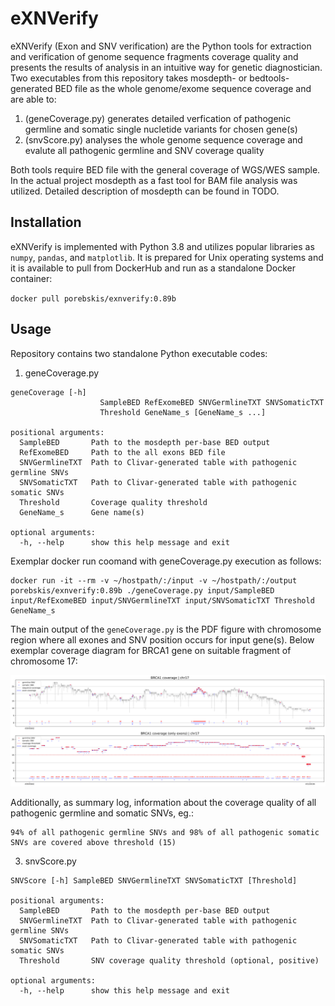 # eXNVerify

eXNVerify (Exon and SNV verification) are the Python tools for extraction and verification of genome sequence fragments coverage quality and presents the results of analysis in an intuitive way for genetic diagnostician. Two executables from this repository takes mosdepth- or bedtools-generated BED file as the whole genome/exome sequence coverage and are able to:
1. (geneCoverage.py) generates detailed verfication of pathogenic germline and somatic single nucletide variants for chosen gene(s)
2. (snvScore.py) analyses the whole genome sequence coverage and evalute all pathogenic germline and SNV coverage quality

Both tools require BED file with the general coverage of WGS/WES sample. In the actual project mosdepth as a fast tool for BAM file analysis was utilized. Detailed description of mosdepth can be found in TODO.

## Installation

eXNVerify is implemented with Python 3.8 and utilizes popular libraries as `numpy`, `pandas`, and `matplotlib`. It is prepared for Unix operating systems and it is available to pull from DockerHub and run as a standalone Docker container:

`docker pull porebskis/exnverify:0.89b`

## Usage

Repository contains two standalone Python executable codes:

1. geneCoverage.py
```
geneCoverage [-h]
                    SampleBED RefExomeBED SNVGermlineTXT SNVSomaticTXT
                    Threshold GeneName_s [GeneName_s ...]

positional arguments:
  SampleBED       Path to the mosdepth per-base BED output
  RefExomeBED     Path to the all exons BED file
  SNVGermlineTXT  Path to Clivar-generated table with pathogenic germline SNVs
  SNVSomaticTXT   Path to Clivar-generated table with pathogenic somatic SNVs
  Threshold       Coverage quality threshold
  GeneName_s      Gene name(s)

optional arguments:
  -h, --help      show this help message and exit
```

Exemplar docker run coomand with geneCoverage.py execution as follows:
```
docker run -it --rm -v ~/hostpath/:/input -v ~/hostpath/:/output porebskis/exnverify:0.89b ./geneCoverage.py input/SampleBED input/RefExomeBED input/SNVGermlineTXT input/SNVSomaticTXT Threshold GeneName_s
```

The main output of the ``geneCoverage.py`` is the PDF figure with chromosome region where all exones and SNV position occurs for input gene(s). Below exemplar coverage diagram for BRCA1 gene on suitable fragment of chromosome 17:

![BRCA1 coverage](/fig/BRCA1.chr17.HG003.pacbio-hifi.21x.haplotag.grch38.bam.per-base.bed.png)

Additionally, as summary log, information about the coverage quality of all pathogenic germline and somatic SNVs, eg.:
```
94% of all pathogenic germline SNVs and 98% of all pathogenic somatic SNVs are covered above threshold (15)
```

3. snvScore.py
```
SNVScore [-h] SampleBED SNVGermlineTXT SNVSomaticTXT [Threshold]

positional arguments:
  SampleBED       Path to the mosdepth per-base BED output
  SNVGermlineTXT  Path to Clivar-generated table with pathogenic germline SNVs
  SNVSomaticTXT   Path to Clivar-generated table with pathogenic somatic SNVs
  Threshold       SNV coverage quality threshold (optional, positive)

optional arguments:
  -h, --help      show this help message and exit
```


